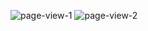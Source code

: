 ![page-view-1](https://github.com/m-grande/capstone-project-2/assets/125394826/1547ce82-b731-49fb-8ee2-02de2ec052b3)
![page-view-2](https://github.com/m-grande/capstone-project-2/assets/125394826/ed7d4afd-f51e-4c3a-a202-499a113e0249)
